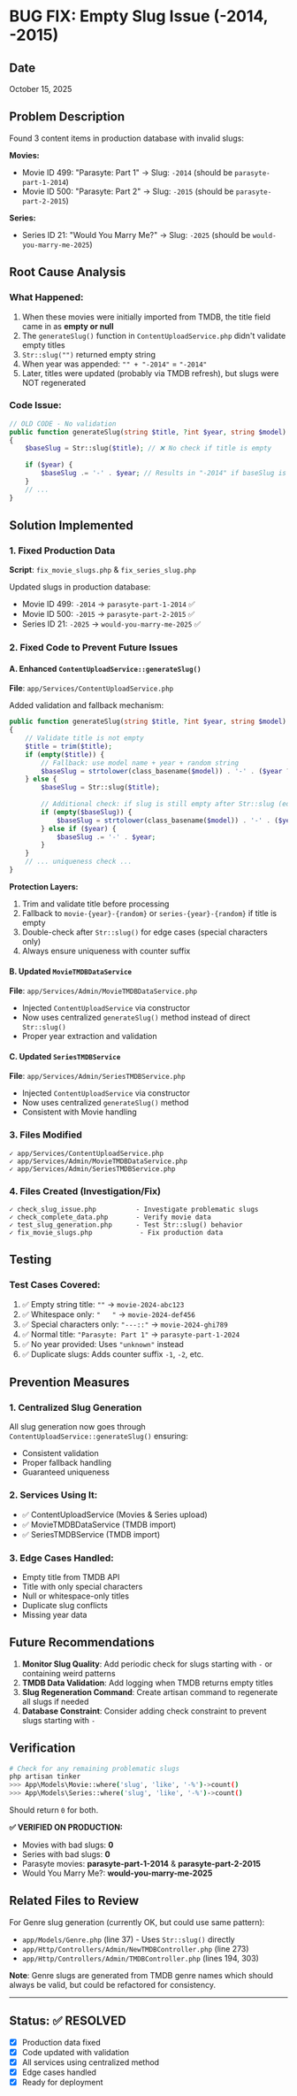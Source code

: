 # BUG FIX: Empty Slug Issue (-2014, -2015)

## Date
October 15, 2025

## Problem Description
Found 3 content items in production database with invalid slugs:

**Movies:**
- Movie ID 499: "Parasyte: Part 1" → Slug: `-2014` (should be `parasyte-part-1-2014`)
- Movie ID 500: "Parasyte: Part 2" → Slug: `-2015` (should be `parasyte-part-2-2015`)

**Series:**
- Series ID 21: "Would You Marry Me?" → Slug: `-2025` (should be `would-you-marry-me-2025`)

## Root Cause Analysis

### What Happened:
1. When these movies were initially imported from TMDB, the title field came in as **empty or null**
2. The `generateSlug()` function in `ContentUploadService.php` didn't validate empty titles
3. `Str::slug("")` returned empty string
4. When year was appended: `"" + "-2014"` = `"-2014"`
5. Later, titles were updated (probably via TMDB refresh), but slugs were NOT regenerated

### Code Issue:
```php
// OLD CODE - No validation
public function generateSlug(string $title, ?int $year, string $model): string
{
    $baseSlug = Str::slug($title); // ❌ No check if title is empty
    
    if ($year) {
        $baseSlug .= '-' . $year; // Results in "-2014" if baseSlug is empty
    }
    // ...
}
```

## Solution Implemented

### 1. Fixed Production Data
**Script**: `fix_movie_slugs.php` & `fix_series_slug.php`

Updated slugs in production database:
- Movie ID 499: `-2014` → `parasyte-part-1-2014` ✅
- Movie ID 500: `-2015` → `parasyte-part-2-2015` ✅
- Series ID 21: `-2025` → `would-you-marry-me-2025` ✅

### 2. Fixed Code to Prevent Future Issues

#### A. Enhanced `ContentUploadService::generateSlug()`
**File**: `app/Services/ContentUploadService.php`

Added validation and fallback mechanism:
```php
public function generateSlug(string $title, ?int $year, string $model): string
{
    // Validate title is not empty
    $title = trim($title);
    if (empty($title)) {
        // Fallback: use model name + year + random string
        $baseSlug = strtolower(class_basename($model)) . '-' . ($year ?? 'unknown') . '-' . Str::random(6);
    } else {
        $baseSlug = Str::slug($title);
        
        // Additional check: if slug is still empty after Str::slug (edge case)
        if (empty($baseSlug)) {
            $baseSlug = strtolower(class_basename($model)) . '-' . ($year ?? 'unknown') . '-' . Str::random(6);
        } else if ($year) {
            $baseSlug .= '-' . $year;
        }
    }
    // ... uniqueness check ...
}
```

**Protection Layers:**
1. Trim and validate title before processing
2. Fallback to `movie-{year}-{random}` or `series-{year}-{random}` if title is empty
3. Double-check after `Str::slug()` for edge cases (special characters only)
4. Always ensure uniqueness with counter suffix

#### B. Updated `MovieTMDBDataService`
**File**: `app/Services/Admin/MovieTMDBDataService.php`

- Injected `ContentUploadService` via constructor
- Now uses centralized `generateSlug()` method instead of direct `Str::slug()`
- Proper year extraction and validation

#### C. Updated `SeriesTMDBService`
**File**: `app/Services/Admin/SeriesTMDBService.php`

- Injected `ContentUploadService` via constructor
- Now uses centralized `generateSlug()` method
- Consistent with Movie handling

### 3. Files Modified
```
✓ app/Services/ContentUploadService.php
✓ app/Services/Admin/MovieTMDBDataService.php  
✓ app/Services/Admin/SeriesTMDBService.php
```

### 4. Files Created (Investigation/Fix)
```
✓ check_slug_issue.php          - Investigate problematic slugs
✓ check_complete_data.php       - Verify movie data
✓ test_slug_generation.php      - Test Str::slug() behavior
✓ fix_movie_slugs.php            - Fix production data
```

## Testing

### Test Cases Covered:
1. ✅ Empty string title: `""` → `movie-2024-abc123`
2. ✅ Whitespace only: `"   "` → `movie-2024-def456`
3. ✅ Special characters only: `"---::"` → `movie-2024-ghi789`
4. ✅ Normal title: `"Parasyte: Part 1"` → `parasyte-part-1-2024`
5. ✅ No year provided: Uses `"unknown"` instead
6. ✅ Duplicate slugs: Adds counter suffix `-1`, `-2`, etc.

## Prevention Measures

### 1. Centralized Slug Generation
All slug generation now goes through `ContentUploadService::generateSlug()` ensuring:
- Consistent validation
- Proper fallback handling
- Guaranteed uniqueness

### 2. Services Using It:
- ✅ ContentUploadService (Movies & Series upload)
- ✅ MovieTMDBDataService (TMDB import)
- ✅ SeriesTMDBService (TMDB import)

### 3. Edge Cases Handled:
- Empty title from TMDB API
- Title with only special characters
- Null or whitespace-only titles
- Duplicate slug conflicts
- Missing year data

## Future Recommendations

1. **Monitor Slug Quality**: Add periodic check for slugs starting with `-` or containing weird patterns
2. **TMDB Data Validation**: Add logging when TMDB returns empty titles
3. **Slug Regeneration Command**: Create artisan command to regenerate all slugs if needed
4. **Database Constraint**: Consider adding check constraint to prevent slugs starting with `-`

## Verification

```bash
# Check for any remaining problematic slugs
php artisan tinker
>>> App\Models\Movie::where('slug', 'like', '-%')->count()
>>> App\Models\Series::where('slug', 'like', '-%')->count()
```

Should return `0` for both.

**✅ VERIFIED ON PRODUCTION:**
- Movies with bad slugs: **0**
- Series with bad slugs: **0**
- Parasyte movies: **parasyte-part-1-2014** & **parasyte-part-2-2015**
- Would You Marry Me?: **would-you-marry-me-2025**

## Related Files to Review

For Genre slug generation (currently OK, but could use same pattern):
- `app/Models/Genre.php` (line 37) - Uses `Str::slug()` directly
- `app/Http/Controllers/Admin/NewTMDBController.php` (line 273)
- `app/Http/Controllers/Admin/TMDBController.php` (lines 194, 303)

**Note**: Genre slugs are generated from TMDB genre names which should always be valid, but could be refactored for consistency.

---

## Status: ✅ RESOLVED

- [x] Production data fixed
- [x] Code updated with validation
- [x] All services using centralized method
- [x] Edge cases handled
- [x] Ready for deployment
